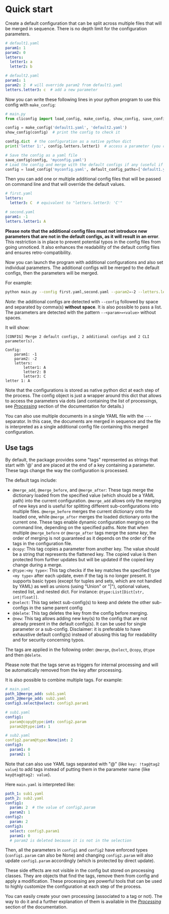 # Quick start

Create a default configuration that can be split across multiple files that will
be merged in sequence. There is no depth limit for the
configuration parameters.

```yaml
# default1.yaml
param1: 1
param2: 0
letters:
  letter1: a
  letter2: b

# default2.yaml
param1: 1
param2: 2  # will override param2 from default1.yaml
letters.letter3: c  # add a new parameter
```

Now you can write these following lines in your python program to use this config
with `make_config`:

```python
# main.py
from cliconfig import load_config, make_config, show_config, save_config

config = make_config('default1.yaml', 'default2.yaml')
show_config(config)  # print the config to check it

config.dict  # the configuration as a native python dict
print('letter 1:', config.letters.letter1)  # access a parameter (you can also set it or delete it)

# Save the config as a yaml file
save_config(config, 'myconfig.yaml')
# Load the config and merge with the default configs if any (useful if default configs were updated)
config = load_config('myconfig.yaml', default_config_paths=['default1.yaml', 'default2.yaml'])
```

Then you can add one or multiple additional config files that will be passed on
command line and that will override the default values.

```yaml
# first.yaml
letters:
  letter3: C  # equivalent to "letters.letter3: 'C'"

# second.yaml
param1: -1
letters.letter1: A
```

**Please note that the additional config files must not introduce new parameters that
are not in the default configs, as it will result in an error**. This
restriction is in place to prevent potential typos in the config files from
going unnoticed. It also enhances the readability of the default config files
and ensures retro-compatibility.

Now you can launch the program with additional configurations and also set
individual parameters. The additional configs will be merged to the default
configs, then the parameters will be merged.

For example:

```bash
python main.py --config first.yaml,second.yaml --param2=-2 --letters.letter2='B'
```

*Note*: the additional configs are detected with `--config` followed by space
and separated by comma(s) **without space**. It is also possible to pass a list.
The parameters are detected with the pattern `--<param>=<value>` without spaces.

It will show:

```text
[CONFIG] Merge 2 default configs, 2 additional configs and 2 CLI parameter(s).

Config:
    param1: -1
    param2: -2
    letters:
        letter1: A
        letter2: B
        letter3: C
letter 1: A
```

Note that the configurations is stored as native python dict at each step of the process.
The config object is just a wrapper around this dict that allows to access the parameters
via dots (and containing the list of processings, see
[*Processing*](https://cliconfig.readthedocs.io/en/stable/processing.html)
section of the documentation for details.)

You can also use multiple documents in a single YAML file with the `---` separator. In
this case, the documents are merged in sequence and the file is interpreted as a single
additional config file containing this merged configuration.

## Use tags

By default, the package provides some "tags" represented as strings that start with
'@' and are placed at the end of a key containing a parameter. These tags change
the way the configuration is processed.

The default tags include:

* `@merge_add`, `@merge_before`, and `@merge_after`: These tags merge the dictionary
  loaded from the specified value (which should be a YAML path) into the current
  configuration. `@merge_add` allows only the merging of new keys and is useful for
  splitting different sub-configurations into multiple files. `@merge_before` merges
  the current dictionary onto the loaded one, while `@merge_after` merges the loaded
  dictionary onto the current one. These tags enable dynamic configuration merging
  on the command line, depending on the specified paths. Note that when multiple
  `@merge_before` or `@merge_after` tags merge the *same key*, the order of merging
  is not guaranteed as it depends on the order of the tags in the configuration file.
* `@copy`: This tag copies a parameter from another key. The value should be a string
  that represents the flattened key. The copied value is then protected from further
  updates but will be updated if the copied key change during a merge.
* `@type:<my type>`: This tag checks if the key matches the specified type `<my type>`
  after each update, even if the tag is no longer present. It supports basic types
  (except for tuples and sets, which are not handled by YAML) as well as unions
  (using "Union" or "|"), optional values, nested list, and nested dict.
  For instance: `@type:List[Dict[str, int|float]]`.
* `@select`: This tag select sub-config(s) to keep and delete the other
  sub-configs in the same parent config
* `@delete`: This tag deletes the key from the config before merging.
* `@new`: This tag allows adding new key(s) to the config that are not already
  present in the default config(s). It can be used for single parameter or a
  sub-config. Disclaimer: it is preferable to have exhaustive default config(s)
  instead of abusing this tag for readability and for security concerning typos.

The tags are applied in the following order: `@merge`, `@select`, `@copy`, `@type`
and then `@delete`.

Please note that the tags serve as triggers for internal processing and will be
automatically removed from the key after processing.

It is also possible to combine multiple tags. For example:

```yaml
# main.yaml
path_1@merge_add: sub1.yaml
path_2@merge_add: sub2.yaml
config3.select@select: config3.param1

# sub1.yaml
config1:
  param@copy@type:int: config2.param
  param2@type:int: 1

# sub2.yaml
config2.param@type:None|int: 2
config3:
  param1: 0
  param2: 1
```

Note that can also use YAML tags separated with "@" (like `key: !tag@tag2 value`)
to add tags instead of putting them in the parameter name (like `key@tag@tag2: value`).

Here `main.yaml` is interpreted like:

```yaml
path_1: sub1.yaml
path_2: sub2.yaml
config1:
  param: 2  # the value of config2.param
  param2: 1
config2:
  param: 2
config3:
  select: config3.param1
  param1: 0
  # param2 is deleted because it is not in the selection
```

Then, all the parameters in `config1` and `config2` have enforced types
(`config1.param` can also be None) and changing `config2.param` will also update
`config1.param` accordingly (which is protected by direct update).

These side effects are not visible in the config but stored on processing classes.
They are objects that find the tags, remove them from config and apply a modification.
These processing are powerful tools that can be used to highly customize the
configuration at each step of the process.

You can easily create your own processing (associated to a tag or not).
The way to do it and a further explanation of them is available in the
[*Processing*](https://cliconfig.readthedocs.io/en/latest/processing.html) section
of the documentation.
